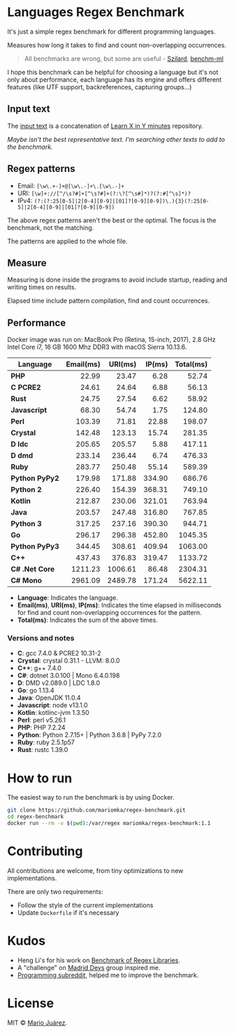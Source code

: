 # Languages Regex Benchmark

It's just a simple regex benchmark for different programming languages.

Measures how long it takes to find and count non-overlapping occurrences.

> All benchmarks are wrong, but some are useful - [Szilard](https://github.com/szilard), [benchm-ml](https://github.com/szilard/benchm-ml)

I hope this benchmark can be helpful for choosing a language but it's not only about performance, each language has its engine and offers different features (like UTF support, backreferences, capturing groups...)

## Input text

The [input text](input-text.txt) is a concatenation of [Learn X in Y minutes](https://github.com/adambard/learnxinyminutes-docs) repository.

*Maybe isn't the best representative text. I'm searching other texts to add to the benchmark.*

## Regex patterns

- Email: ``[\w\.+-]+@[\w\.-]+\.[\w\.-]+``
- URI: ``[\w]+://[^/\s?#]+[^\s?#]+(?:\?[^\s#]*)?(?:#[^\s]*)?``
- IPv4: ``(?:(?:25[0-5]|2[0-4][0-9]|[01]?[0-9][0-9])\.){3}(?:25[0-5]|2[0-4][0-9]|[01]?[0-9][0-9])``

The above regex patterns aren't the best or the optimal. The focus is the benchmark, not the matching.

The patterns are applied to the whole file.

## Measure

Measuring is done inside the programs to avoid include startup, reading and writing times on results.

Elapsed time include pattern compilation, find and count occurrences.

## Performance

Docker image was run on: MacBook Pro (Retina, 15-inch, 2017), 2.8 GHz Intel Core i7, 16 GB 1600 Mhz DDR3 with macOS Sierra 10.13.6.

Language | Email(ms) | URI(ms) | IP(ms) | Total(ms)
--- | ---: | ---: | ---: | ---:
**PHP** | 22.99 | 23.47 | 6.28 | 52.74
**C PCRE2** | 24.61 | 24.64 | 6.88 | 56.13
**Rust** | 24.75 | 27.54 | 6.62 | 58.92
**Javascript** | 68.30 | 54.74 | 1.75 | 124.80
**Perl** | 103.39 | 71.81 | 22.88 | 198.07
**Crystal** | 142.48 | 123.13 | 15.74 | 281.35
**D ldc** | 205.65 | 205.57 | 5.88 | 417.11
**D dmd** | 233.14 | 236.44 | 6.74 | 476.33
**Ruby** | 283.77 | 250.48 | 55.14 | 589.39
**Python PyPy2** | 179.98 | 171.88 | 334.90 | 686.76
**Python 2** | 226.40 | 154.39 | 368.31 | 749.10
**Kotlin** | 212.87 | 230.06 | 321.01 | 763.94
**Java** | 203.57 | 247.48 | 316.80 | 767.85
**Python 3** | 317.25 | 237.16 | 390.30 | 944.71
**Go** | 296.17 | 296.38 | 452.80 | 1045.35
**Python PyPy3** | 344.45 | 308.61 | 409.94 | 1063.00
**C++** | 437.43 | 376.83 | 319.47 | 1133.72
**C# .Net Core** | 1211.23 | 1006.61 | 86.48 | 2304.31
**C# Mono** | 2961.09 | 2489.78 | 171.24 | 5622.11

- **Language**: Indicates the language.
- **Email(ms)**, **URI(ms)**, **IP(ms)**: Indicates the time elapsed in milliseconds for find and count non-overlapping occurrences for the pattern.
- **Total(ms)**: Indicates the sum of the above times.

### Versions and notes

- **C**: gcc 7.4.0 & PCRE2 10.31-2
- **Crystal**: crystal 0.31.1 - LLVM: 8.0.0
- **C++**: g++ 7.4.0 
- **C#**: dotnet 3.0.100 | Mono 6.4.0.198
- **D**: DMD v2.089.0 | LDC 1.8.0
- **Go**: go 1.13.4
- **Java**: OpenJDK 11.0.4
- **Javascript**: node v13.1.0
- **Kotlin**: kotlinc-jvm 1.3.50
- **Perl**: perl v5.26.1
- **PHP**: PHP 7.2.24
- **Python**: Python 2.7.15+ | Python 3.6.8 | PyPy 7.2.0
- **Ruby**: ruby 2.5.1p57
- **Rust**: rustc 1.39.0

# How to run

The easiest way to run the benchmark is by using Docker.

```sh
git clone https://github.com/mariomka/regex-benchmark.git
cd regex-benchmark
docker run --rm -v $(pwd):/var/regex mariomka/regex-benchmark:1.1 
```

# Contributing

All contributions are welcome, from tiny optimizations to new implementations.

There are only two requirements:
- Follow the style of the current implementations
- Update `Dockerfile` if it's necessary

# Kudos

- Heng Li's for his work on [Benchmark of Regex Libraries](http://lh3lh3.users.sourceforge.net/reb.shtml).
- A "challenge" on [Madrid Devs](http://madriddevs.org/) group inspired me.
- [Programming subreddit](https://www.reddit.com/r/programming/), helped me to improve the benchmark.

# License

MIT © [Mario Juárez](https://github.com/mariomka).

